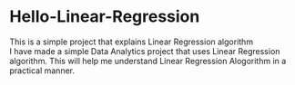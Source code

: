 # Hello-Linear-Regression
This is a simple project that explains Linear Regression algorithm <br>
I have made a simple Data Analytics project that uses Linear Regression algorithm. This will help me understand Linear Regression Alogorithm in a practical manner.
